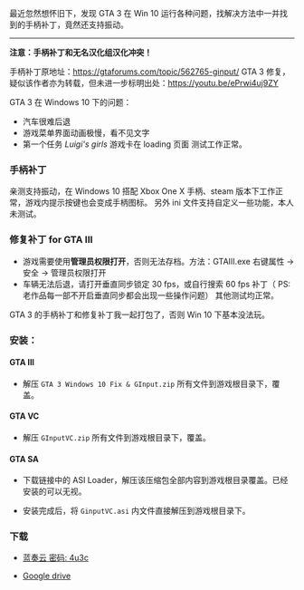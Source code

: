 最近忽然想怀旧下，发现 GTA 3 在 Win 10 运行各种问题，找解决方法中一并找到的手柄补丁，竟然还支持振动。



------------
**注意：手柄补丁和无名汉化组汉化冲突！**

手柄补丁原地址：<https://gtaforums.com/topic/562765-ginput/>
GTA 3 修复，疑似该作者亦为转载，但未进一步标明出处：<https://youtu.be/ePrwi4uj9ZY>


GTA 3 在 Windows 10 下的问题：
 - 汽车很难后退
 - 游戏菜单界面动画极慢，看不见文字
 - 第一个任务 *Luigi's girls* 游戏卡在 loading 页面
测试工作正常。

### 手柄补丁 
亲测支持振动，在 Windows 10 搭配 Xbox One X 手柄、steam 版本下工作正常，游戏内提示按键也会变成手柄图标。
另外 ini 文件支持自定义一些功能，本人未测试。

### 修复补丁 for GTA III
 - 游戏需要使用**管理员权限打开**，否则无法存档。方法：GTAIII.exe 右键属性 -> 安全 -> 管理员权限打开
 - 车辆无法后退，请打开垂直同步锁定 30 fps，或自行搜索 60 fps 补丁（ PS: 老作品每一部不开启垂直同步都会出现一些操作问题）
其他测试均正常。


GTA 3 的手柄补丁和修复补丁我一起打包了，否则 Win 10 下基本没法玩。


### 安装：
#### GTA III

 - 解压 `GTA 3 Windows 10 Fix & GInput.zip` 所有文件到游戏根目录下，覆盖。

#### GTA VC

 - 解压 `GInputVC.zip` 所有文件到游戏根目录下，覆盖。

#### GTA SA

 - 下载链接中的 ASI Loader，解压该压缩包全部内容到游戏根目录覆盖。已经安装的可以无视。

 - 安装完成后，将 `GinputVC.asi` 内文件直接解压到游戏根目录下。


### 下载

 - [蓝奏云 密码: 4u3c](https://wwa.lanzous.com/b0dwi43ja)

 - [Google drive](https://drive.google.com/drive/folders/1uPX8mhO7E9a7IhgwLu4h73IHbcxieAdH?usp=sharing)